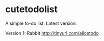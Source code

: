 # cutetodolist
A simple to-do list.  Latest version: 

Version 1: Rabbit http://tinyurl.com/alicetodo <br>

